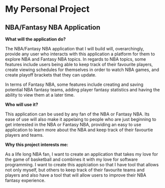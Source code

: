 # My Personal Project 

## NBA/Fantasy NBA Application

**What will the application do?**

The NBA/Fantasy NBA application that I will build will, overarchingly, provide any user who interacts with this application a 
platform for them to explore NBA and Fantasy NBA topics. In regards to NBA topics, some features  include users  being able to keep track of their favourite players,
create viewing schedules for themselves in order to watch NBA games, and create playoff brackets that they can update. 

In terms of Fantasy NBA, some features include creating and saving potential NBA fantasy teams, adding player fantasy statistics and having the ability to view them at a later time. 

**Who will use it?**

This application can be used by any fan of the NBA or Fantasy NBA. Its ease of use 
will also make it appelaing to people who are just beginning to get interested 
in the NBA or Fantasy NBA, providing an easy to use application to learn more 
about the NBA and keep track of their favourtie players and teams. 

**Why this project interests me:**

As a life long NBA fan, I want to create an application that takes my love for the game of basketball 
and combines it with my love for software programming. I want to create this applciation so that I have tool that 
allows not only myself, but others to keep track of their favourite teams and players and also have a tool that will allow users to improve their NBA 
fantasy experience. 

  